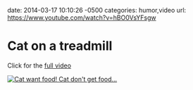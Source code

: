 date: 2014-03-17 10:10:26 -0500
categories: humor,video
url: https://www.youtube.com/watch?v=hBO0VsYFsgw

# Cat on a treadmill

Click for the [full video](https://www.youtube.com/watch?v=hBO0VsYFsgw)

[![Cat want food! Cat don't get food...](http://i.kinja-img.com/gawker-media/image/upload/t_ku-xlarge2/otu7b40rrh5uvgfcmxds.gif)](https://www.youtube.com/watch?v=hBO0VsYFsgw)
